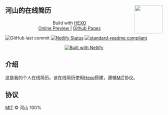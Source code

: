 ## 河山的在线简历 [<img src="https://wrm244.github.io/avatar.png" width="90" height="90" align="right">](https://wrm244.gxist.cn/resume)


<p align=center>
Build with <a href="https://hexo.io/zh-cn/index.html">HEXO</a> <br/>
<a href="https://wrm244.gxist.cn/resume"> Online Preview </a>|
<a href="https://wrm244.github.io/resume"> Github Pages</a>
</p>

![GitHub last commit](https://img.shields.io/github/last-commit/wrm244/resume?label=update&logo=github) [![Netlify Status](https://api.netlify.com/api/v1/badges/5db8174d-fe3f-4ada-a963-5a52a131788c/deploy-status)](https://app.netlify.com/sites/wrm244/deploys) [![standard-readme compliant](https://img.shields.io/badge/readme%20style-standard-brightgreen.svg)](https://github.com/RichardLitt/standard-readme)

<p align=center>
<a href="https://www.netlify.com/" target="_blank"><img alt="Built with Netlify" height:"50px" src="https://wrm244.github.io/assets/images/netlify-color-accent.svg" /></a>     
</p>

## 介绍

这是我的个人在线简历。该在线简历使用<a href="https://hexo.io/zh-cn/index.html">Hexo</a>搭建，遵循[MIT](./LICENSE)协议。


## 协议

[MIT](./LICENSE) © 河山 100%
